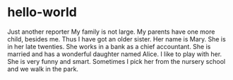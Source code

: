 # hello-world
Just another reporter 
My family is not large. My parents have one more child, besides me. Thus I have got an older sister. Her name is Mary. She is in her late twenties. She works in a bank as a chief accountant. She is married and has a wonderful daughter named Alice. I like to play with her. She is very funny and smart. Sometimes I pick her from the nursery school and we walk in the park.
